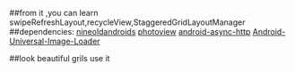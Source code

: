 ##from it ,you can learn swipeRefreshLayout,recycleView,StaggeredGridLayoutManager<br/>
##dependencies:
            [nineoldandroids](https://github.com/JakeWharton/NineOldAndroids)
            [photoview](https://github.com/chrisbanes/PhotoView)
            [android-async-http](https://github.com/loopj/android-async-http)
            [Android-Universal-Image-Loader](https://github.com/nostra13/Android-Universal-Image-Loader)

##look beautiful grils use it<br/>
